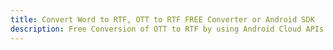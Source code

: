 ---title: Convert Word to RTF, OTT to RTF FREE Converter or Android SDKdescription: Free Conversion of OTT to RTF by using Android Cloud APIs & SDKs. Also Create, Edit & Render Microsoft Word & OpenOffice documents in the Cloud.---